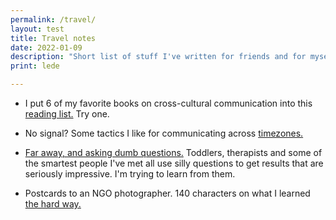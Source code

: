 ```yaml
---
permalink: /travel/
layout: test
title: Travel notes
date: 2022-01-09
description: "Short list of stuff I've written for friends and for myself."
print: lede

---
```



+ I put 6 of my favorite books on cross-cultural communication into this [reading list.] Try one.

+ No signal? Some tactics I like for communicating across [timezones.]

+ [Far away, and asking dumb questions.] Toddlers, therapists and some of the smartest people I've met all use silly questions to get results that are seriously impressive. I'm trying to learn from them.

+ Postcards to an NGO photographer. 140 characters on what I learned [the hard way.]



[reading list.]: https://www.zachmccabe.com/travel/reading-list

[timezones.]: https://www.zachmccabe.com/travel/timezones

[Far away, and asking dumb questions.]: https://www.zachmccabe.com/travel/dumb-questions

[the hard way.]: https://www.zachmccabe.com/travel/postcard

